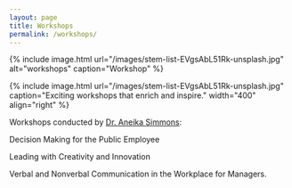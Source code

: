 ```yaml
---
layout: page
title: Workshops
permalink: /workshops/
---
```


{% include image.html url="/images/stem-list-EVgsAbL51Rk-unsplash.jpg" alt="workshops" caption="Workshop" %}

{% include image.html url="/images/stem-list-EVgsAbL51Rk-unsplash.jpg" caption="Exciting workshops that enrich and inspire." width="400" align="right" %}

Workshops conducted by [Dr. Aneika Simmons](https://aneikasimmons.com/):

Decision Making for the Public Employee

Leading with Creativity and Innovation

Verbal and Nonverbal Communication in the Workplace for Managers.

